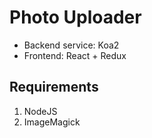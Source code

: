 # Photo Uploader

- Backend service: Koa2
- Frontend: React + Redux

## Requirements

1. NodeJS
2. ImageMagick
